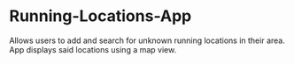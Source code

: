 # Running-Locations-App
Allows users to add and search for unknown running locations in their area. App displays said locations using a map view.
